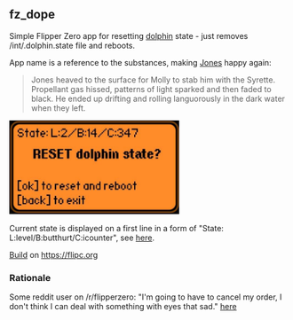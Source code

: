 ## fz_dope

Simple Flipper Zero app for resetting [dolphin](https://docs.flipperzero.one/basics/dolphin) state - just removes /int/.dolphin.state file and reboots.

App name is a reference to the substances, making [Jones](https://williamgibson.fandom.com/wiki/Jones) happy again:
> Jones heaved to the surface for Molly to stab him with the Syrette. Propellant gas hissed, patterns of light sparked and then faded to black. He ended up drifting and rolling languorously in the dark water when they left.

![Screenshot](.flipcorg/gallery/screenshot.png)

Current state is displayed on a first line in a form of "State: L:level/B:butthurt/C:icounter", see [here](https://github.com/flipperdevices/flipperzero-firmware/blob/dev/applications/services/dolphin/dolphin.h).

[Build](https://flipc.org/u0d7i/fz_dope) on https://flipc.org

### Rationale

Some reddit user on /r/flipperzero: "I'm going to have to cancel my order, I don't think I can deal with something with eyes that sad." [here](https://www.reddit.com/r/flipperzero/comments/u9g79f/my_flipper_is_always_depressed_how_can_i_fix_this/)
